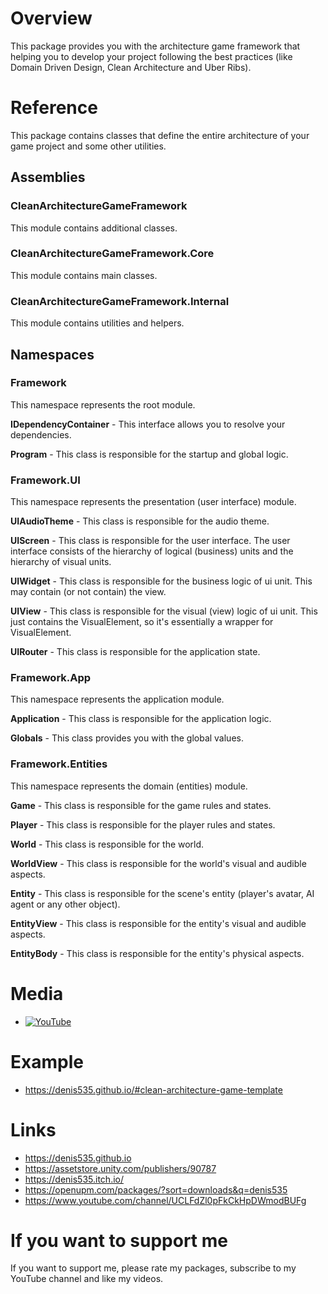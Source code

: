 # Overview
This package provides you with the architecture game framework that helping you to develop your project following the best practices (like Domain Driven Design, Clean Architecture and Uber Ribs).

# Reference
This package contains classes that define the entire architecture of your game project and some other utilities.

## Assemblies
### CleanArchitectureGameFramework
This module contains additional classes.
### CleanArchitectureGameFramework.Core
This module contains main classes.
### CleanArchitectureGameFramework.Internal
This module contains utilities and helpers.

## Namespaces
### Framework
This namespace represents the root module.

**IDependencyContainer** -
This interface allows you to resolve your dependencies.

**Program** -
This class is responsible for the startup and global logic.

### Framework.UI
This namespace represents the presentation (user interface) module.

**UIAudioTheme** -
This class is responsible for the audio theme.

**UIScreen** -
This class is responsible for the user interface.
The user interface consists of the hierarchy of logical (business) units and the hierarchy of visual units.

**UIWidget** -
This class is responsible for the business logic of ui unit. This may contain (or not contain) the view.

**UIView** -
This class is responsible for the visual (view) logic of ui unit.
This just contains the VisualElement, so it's essentially a wrapper for VisualElement.

**UIRouter** -
This class is responsible for the application state.

### Framework.App
This namespace represents the application module.

**Application** -
This class is responsible for the application logic.

**Globals** -
This class provides you with the global values.

### Framework.Entities
This namespace represents the domain (entities) module.

**Game** -
This class is responsible for the game rules and states.

**Player** -
This class is responsible for the player rules and states.

**World** -
This class is responsible for the world.

**WorldView** -
This class is responsible for the world's visual and audible aspects.

**Entity** -
This class is responsible for the scene's entity (player's avatar, AI agent or any other object).

**EntityView** -
This class is responsible for the entity's visual and audible aspects.

**EntityBody** -
This class is responsible for the entity's physical aspects.

# Media
- [![YouTube](https://img.youtube.com/vi/JQobAqfakJQ/0.jpg)](https://youtu.be/JQobAqfakJQ)

# Example
- https://denis535.github.io/#clean-architecture-game-template

# Links
- https://denis535.github.io
- https://assetstore.unity.com/publishers/90787
- https://denis535.itch.io/
- https://openupm.com/packages/?sort=downloads&q=denis535
- https://www.youtube.com/channel/UCLFdZl0pFkCkHpDWmodBUFg

# If you want to support me
If you want to support me, please rate my packages, subscribe to my YouTube channel and like my videos.
